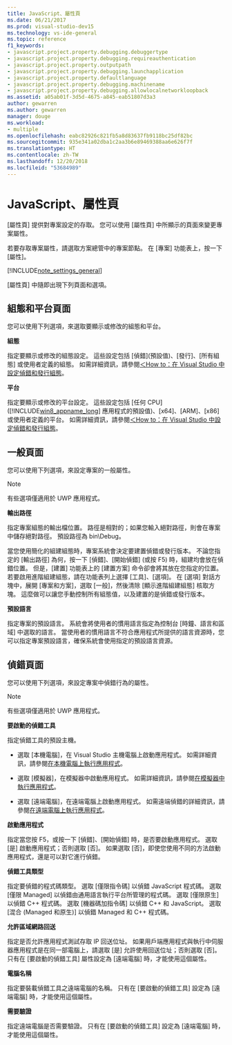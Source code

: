 ```yaml
---
title: JavaScript、屬性頁
ms.date: 06/21/2017
ms.prod: visual-studio-dev15
ms.technology: vs-ide-general
ms.topic: reference
f1_keywords:
- javascript.project.property.debugging.debuggertype
- javascript.project.property.debugging.requireauthentication
- javascript.project.property.outputpath
- javascript.project.property.debugging.launchapplication
- javascript.project.property.defaultlanguage
- javascript.project.property.debugging.machinename
- javascript.project.property.debugging.allowlocalnetworkloopback
ms.assetid: a05ab01f-3d5d-4675-a845-eab51807d3a3
author: gewarren
ms.author: gewarren
manager: douge
ms.workload:
- multiple
ms.openlocfilehash: eabc82926c821fb5a8d83637fb9118bc25df82bc
ms.sourcegitcommit: 935e341a02dba1c2aa3b6e89469388aa6e626f7f
ms.translationtype: HT
ms.contentlocale: zh-TW
ms.lasthandoff: 12/20/2018
ms.locfileid: "53684989"
---
```

# <a name="property-pages-javascript"></a>JavaScript、屬性頁
[屬性頁] 提供對專案設定的存取。 您可以使用 [屬性頁] 中所顯示的頁面來變更專案屬性。

若要存取專案屬性，請選取方案總管中的專案節點。 在 [專案] 功能表上，按一下 [屬性]。

[!INCLUDE[note_settings_general](../../data-tools/includes/note_settings_general_md.md)]

[屬性頁] 中隨即出現下列頁面和選項。

## <a name="configuration-and-platform-page"></a>組態和平台頁面
 您可以使用下列選項，來選取要顯示或修改的組態和平台。

 **組態**

 指定要顯示或修改的組態設定。 這些設定包括 [偵錯]\(預設值)、[發行]、[所有組態] 或使用者定義的組態。 如需詳細資訊，請參閱[＜How to：在 Visual Studio 中設定偵錯和發行組態](../../debugger/how-to-set-debug-and-release-configurations.md)。

 **平台**

 指定要顯示或修改的平台設定。 這些設定包括 [任何 CPU]\([!INCLUDE[win8_appname_long](../../debugger/includes/win8_appname_long_md.md)] 應用程式的預設值)、[x64]、[ARM]、[x86] 或使用者定義的平台。 如需詳細資訊，請參閱[＜How to：在 Visual Studio 中設定偵錯和發行組態](../../debugger/how-to-set-debug-and-release-configurations.md)。

## <a name="general-page"></a>一般頁面
 您可以使用下列選項，來設定專案的一般屬性。

> [!NOTE]
> 有些選項僅適用於 UWP 應用程式。


 **輸出路徑**

 指定專案組態的輸出檔位置。 路徑是相對的；如果您輸入絕對路徑，則會在專案中儲存絕對路徑。 預設路徑為 bin\Debug。

 當您使用簡化的組建組態時，專案系統會決定要建置偵錯或發行版本。 不論您指定的 [輸出路徑] 為何，按一下 [偵錯]、[開始偵錯] (或按 F5) 時，組建均會放在偵錯位置。 但是，[建置] 功能表上的 [建置方案] 命令卻會將其放在您指定的位置。 若要啟用進階組建組態，請在功能表列上選擇 [工具]、[選項]。 在 [選項] 對話方塊中，展開 [專案和方案]，選取 [一般]，然後清除 [顯示進階組建組態] 核取方塊。 這麼做可以讓您手動控制所有組態值，以及建置的是偵錯或發行版本。

 **預設語言**

 指定專案的預設語言。 系統會將使用者的慣用語言指定為控制台 [時鐘、語言和區域] 中選取的語言。 當使用者的慣用語言不符合應用程式所提供的語言資源時，您可以指定專案預設語言，確保系統會使用指定的預設語言資源。

## <a name="debug-page"></a>偵錯頁面
 您可以使用下列選項，來設定專案中偵錯行為的屬性。

> [!NOTE]
> 有些選項僅適用於 UWP 應用程式。


 **要啟動的偵錯工具**

 指定偵錯工具的預設主機。

-   選取 [本機電腦]，在 Visual Studio 主機電腦上啟動應用程式。 如需詳細資訊，請參閱[在本機電腦上執行應用程式](../../debugger/start-a-debugging-session-for-a-store-app-in-visual-studio-vb-csharp-cpp-and-xaml.md)。

-   選取 [模擬器]，在模擬器中啟動應用程式。 如需詳細資訊，請參閱[在模擬器中執行應用程式](../../debugger/run-windows-store-apps-in-the-simulator.md)。

-   選取 [遠端電腦]，在遠端電腦上啟動應用程式。 如需遠端偵錯的詳細資訊，請參閱[在遠端電腦上執行應用程式](../../debugger/run-windows-store-apps-on-a-remote-machine.md)。

**啟動應用程式**

指定當您按 F5，或按一下 [偵錯]、[開始偵錯] 時，是否要啟動應用程式。 選取 [是] 啟動應用程式；否則選取 [否]。 如果選取 [否]，即使您使用不同的方法啟動應用程式，還是可以對它進行偵錯。

**偵錯工具類型**

指定要偵錯的程式碼類型。 選取 [僅限指令碼] 以偵錯 JavaScript 程式碼。 選取 [僅限 Managed] 以偵錯由通用語言執行平台所管理的程式碼。 選取 [僅限原生] 以偵錯 C++ 程式碼。 選取 [機器碼加指令碼] 以偵錯 C++ 和 JavaScript。 選取 [混合 (Managed 和原生)] 以偵錯 Managed 和 C++ 程式碼。

**允許區域網路回送**

指定是否允許應用程式測試存取 IP 回送位址。 如果用戶端應用程式與執行中伺服器應用程式是在同一部電腦上，請選取 [是] 允許使用回送位址；否則選取 [否]。 只有在 [要啟動的偵錯工具] 屬性設定為 [遠端電腦] 時，才能使用這個屬性。

**電腦名稱**

指定要裝載偵錯工具之遠端電腦的名稱。 只有在 [要啟動的偵錯工具] 設定為 [遠端電腦] 時，才能使用這個屬性。

**需要驗證**

指定遠端電腦是否需要驗證。 只有在 [要啟動的偵錯工具] 設定為 [遠端電腦] 時，才能使用這個屬性。
